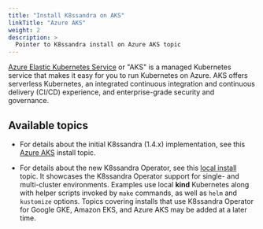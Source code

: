 ```yaml
---
title: "Install K8ssandra on AKS"
linkTitle: "Azure AKS"
weight: 2
description: >
  Pointer to K8ssandra install on Azure AKS topic
---
```


[Azure Elastic Kubernetes Service](https://azure.microsoft.com/en-us/services/kubernetes-service/) or "AKS" is a managed Kubernetes service that makes it easy for you to run Kubernetes on Azure. AKS offers serverless Kubernetes, an integrated continuous integration and continuous delivery (CI/CD) experience, and enterprise-grade security and governance.

## Available topics

* For details about the initial K8ssandra (1.4.x) implementation, see this [Azure AKS](https://docs-staging-v1.k8ssandra.io/install/aks) install topic.

* For details about the new K8ssandra Operator, see this [local install](https://docs-staging-v2.k8ssandra.io/install/local/) topic. It showcases the K8ssandra Operator support for single- and multi-cluster environments. Examples use local **kind** Kubernetes along with helper scripts invoked by `make` commands, as well as `helm` and `kustomize` options. Topics covering installs that use K8ssandra Operator for Google GKE, Amazon EKS, and Azure AKS may be added at a later time. 
